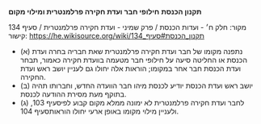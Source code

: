 **תקנון הכנסת**
**חילופי חבר ועדת חקירה פרלמנטרית ומילוי מקום**

מקור: חלק ח׳ - ועדות הכנסת / פרק שמיני - ועדת חקירה פרלמנטרית / סעיף 134
קישור: https://he.wikisource.org/wiki/תקנון_הכנסת#סעיף_134

 * (א) נתפנה מקומו של חבר ועדת חקירה פרלמנטרית שאת חבריה בחרה ועדת הכנסת או החליטה סיעה על חילופי חבר מטעמה בוועדת חקירה כאמור, תבחר ועדת הכנסת חבר אחר במקומו; הוראות אלה יחולו גם לעניין יושב ראש ועדת החקירה.
 * (ב) יושב ראש ועדת הכנסת יודיע לכנסת מיהו חבר הוועדה החדש, וחברותו תהיה בתוקף מעת מסירת ההודעה לכנסת.
 * (ג) לחבר ועדת חקירה פרלמנטרית לא ימונה ממלא מקום קבוע לפיסעיף 103, ולעניין מילוי מקומו באופן ארעי יחולו הוראותסעיף 104.